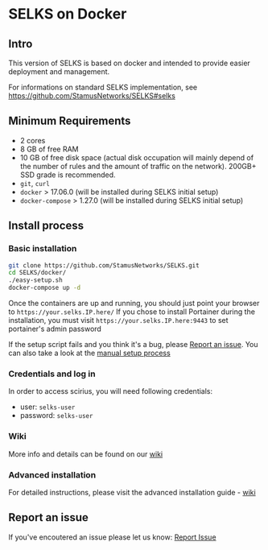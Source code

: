 SELKS on Docker
===============

Intro
-----

This version of SELKS is based on docker and intended to provide easier deployment and management.

For informations on standard SELKS implementation, see https://github.com/StamusNetworks/SELKS#selks

Minimum Requirements
--------------------
- 2 cores
- 8 GB of free RAM
- 10 GB of free disk space (actual disk occupation will mainly depend of the number of rules and the amount of traffic on the network). 200GB+ SSD grade is recommended.
- ``git``, ``curl``
- ``docker`` > 17.06.0 (will be installed during SELKS initial setup)
- ``docker-compose`` > 1.27.0 (will be installed during SELKS initial setup)

Install process
---------------
### Basic installation

```bash
git clone https://github.com/StamusNetworks/SELKS.git
cd SELKS/docker/
./easy-setup.sh
docker-compose up -d
```

Once the containers are up and running, you should just point your browser to `https://your.selks.IP.here/`
If you chose to install Portainer during the installation, you must visit `https://your.selks.IP.here:9443` to set portainer's admin password

If the setup script fails and you think it's a bug,  please [Report an issue](#report-an-issue). You can also take a look at the [manual setup process](https://github.com/StamusNetworks/SELKS/wiki/Manual-Docker-install) 

### Credentials and log in

In order to access scirius, you will need following credentials:

-   user: `selks-user`
-   password: `selks-user`

### Wiki

More info and details can be found on our [wiki](https://github.com/StamusNetworks/SELKS/wiki/Docker)


### Advanced installation

For detailed instructions, please visit the advanced installation guide - [wiki](https://github.com/StamusNetworks/SELKS/wiki/Docker#understanding-the-setup-script)

Report an issue
---------------

If you've encoutered an issue please let us know: [Report Issue](https://github.com/StamusNetworks/SELKS/issues/new?labels[]=Docker&title=Docker:%20Issue%20summary&body=%3C%21--%0AUse%20the%20commands%20below%20to%20provide%20key%20information%20from%20your%20environment%3A%0AYou%20do%20NOT%20have%20to%20include%20this%20information%20if%20this%20is%20a%20FEATURE%20REQUEST%0A--%3E%0A%0A%2A%2ADescription%2A%2A%0A%0A%0A%2A%2ASteps%20to%20reproduce%20the%20issue%3A%2A%2A%0A1.%0A2.%0A3.%0A%0A%2A%2ADescribe%20the%20results%20you%20received%3A%2A%2A%0A%0A%0A%2A%2ADescribe%20the%20results%20you%20expected%3A%2A%2A%0A%0A%0A%2A%2AAdditional%20information%20you%20deem%20important%20%28e.g.%20issue%20happens%20only%20occasionally%29%3A%2A%2A%0A%0A%2A%2AOutput%20of%20%60docker%20version%60%3A%2A%2A%0A%0A%60%60%60%0A%28paste%20your%20output%20here%29%0A%60%60%60%0A%0A%2A%2AOutput%20of%20%60docker-compose%20version%60%3A%2A%2A%0A%0A%60%60%60%0A%28paste%20your%20output%20here%29%0A%60%60%60%0A%0A%2A%2AOutput%20of%20%60lsb_release%20-a%60%3A%2A%2A%0A%0A%60%60%60%0A%28paste%20your%20output%20here%29%0A%60%60%60%0A%0A%2A%2AAdditional%20environment%20details%3A%2A%2A%0A)
